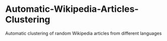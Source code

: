 # Automatic-Wikipedia-Articles-Clustering
Automatic clustering of random Wikipedia articles from different languages
